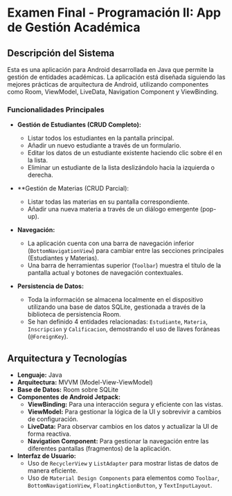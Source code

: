 # Examen Final - Programación II: App de Gestión Académica

## Descripción del Sistema

Esta es una aplicación para Android desarrollada en Java que permite la gestión de entidades académicas. La aplicación está diseñada siguiendo las mejores prácticas de arquitectura de Android, utilizando componentes como Room, ViewModel, LiveData, Navigation Component y ViewBinding.

### Funcionalidades Principales

*   **Gestión de Estudiantes (CRUD Completo):**
    *   Listar todos los estudiantes en la pantalla principal.
    *   Añadir un nuevo estudiante a través de un formulario.
    *   Editar los datos de un estudiante existente haciendo clic sobre él en la lista.
    *   Eliminar un estudiante de la lista deslizándolo hacia la izquierda o derecha.

*   **Gestión de Materias (CRUD Parcial):
    *   Listar todas las materias en su pantalla correspondiente.
    *   Añadir una nueva materia a través de un diálogo emergente (pop-up).

*   **Navegación:**
    *   La aplicación cuenta con una barra de navegación inferior (`BottomNavigationView`) para cambiar entre las secciones principales (Estudiantes y Materias).
    *   Una barra de herramientas superior (`Toolbar`) muestra el título de la pantalla actual y botones de navegación contextuales.

*   **Persistencia de Datos:**
    *   Toda la información se almacena localmente en el dispositivo utilizando una base de datos SQLite, gestionada a través de la biblioteca de persistencia Room.
    *   Se han definido 4 entidades relacionadas: `Estudiante`, `Materia`, `Inscripcion` y `Calificacion`, demostrando el uso de llaves foráneas (`@ForeignKey`).

## Arquitectura y Tecnologías

*   **Lenguaje:** Java
*   **Arquitectura:** MVVM (Model-View-ViewModel)
*   **Base de Datos:** Room sobre SQLite
*   **Componentes de Android Jetpack:**
    *   **ViewBinding:** Para una interacción segura y eficiente con las vistas.
    *   **ViewModel:** Para gestionar la lógica de la UI y sobrevivir a cambios de configuración.
    *   **LiveData:** Para observar cambios en los datos y actualizar la UI de forma reactiva.
    *   **Navigation Component:** Para gestionar la navegación entre las diferentes pantallas (fragmentos) de la aplicación.
*   **Interfaz de Usuario:**
    *   Uso de `RecyclerView` y `ListAdapter` para mostrar listas de datos de manera eficiente.
    *   Uso de `Material Design Components` para elementos como `Toolbar`, `BottomNavigationView`, `FloatingActionButton`, y `TextInputLayout`.

